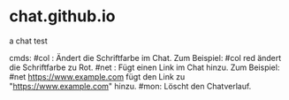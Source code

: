 # chat.github.io
a chat test

cmds:
#col <Farbwert>: Ändert die Schriftfarbe im Chat. Zum Beispiel: #col red ändert die Schriftfarbe zu Rot.
#net <URL>: Fügt einen Link im Chat hinzu. Zum Beispiel: #net https://www.example.com fügt den Link zu "https://www.example.com" hinzu.
#mon: Löscht den Chatverlauf.
